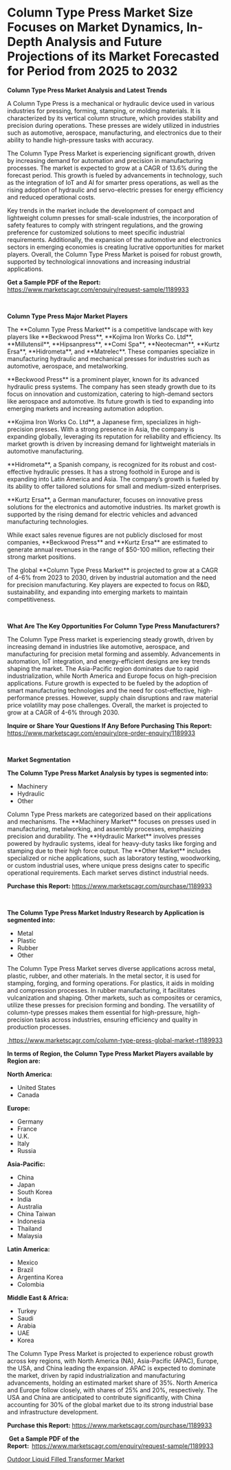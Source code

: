 <p><h1>Column Type Press Market Size Focuses on Market Dynamics, In-Depth Analysis and Future Projections of its Market Forecasted for Period from 2025 to 2032</h1></p><p><strong>Column Type Press Market Analysis and Latest Trends</strong></p>
<p><p>A Column Type Press is a mechanical or hydraulic device used in various industries for pressing, forming, stamping, or molding materials. It is characterized by its vertical column structure, which provides stability and precision during operations. These presses are widely utilized in industries such as automotive, aerospace, manufacturing, and electronics due to their ability to handle high-pressure tasks with accuracy.</p><p>The Column Type Press Market is experiencing significant growth, driven by increasing demand for automation and precision in manufacturing processes. The market is expected to grow at a CAGR of 13.6% during the forecast period. This growth is fueled by advancements in technology, such as the integration of IoT and AI for smarter press operations, as well as the rising adoption of hydraulic and servo-electric presses for energy efficiency and reduced operational costs.</p><p>Key trends in the market include the development of compact and lightweight column presses for small-scale industries, the incorporation of safety features to comply with stringent regulations, and the growing preference for customized solutions to meet specific industrial requirements. Additionally, the expansion of the automotive and electronics sectors in emerging economies is creating lucrative opportunities for market players. Overall, the Column Type Press Market is poised for robust growth, supported by technological innovations and increasing industrial applications.</p></p>
<p><strong>Get a Sample PDF of the Report:&nbsp;</strong> <a href="https://www.marketscagr.com/enquiry/request-sample/1189933?utm_campaign=1999&utm_medium=2&utm_source=Github&utm_content=ia&utm_term=20012025&utm_id=column-type-press">https://www.marketscagr.com/enquiry/request-sample/1189933</a></p>
<p>&nbsp;</p>
<p><strong>Column Type Press Major Market Players</strong></p>
<p><p>The **Column Type Press Market** is a competitive landscape with key players like **Beckwood Press**, **Kojima Iron Works Co. Ltd**, **Millutensil**, **Hipsanpress**, **Comi Spa**, **Neotecman**, **Kurtz Ersa**, **Hidrometa**, and **Matrelec**. These companies specialize in manufacturing hydraulic and mechanical presses for industries such as automotive, aerospace, and metalworking.</p><p>**Beckwood Press** is a prominent player, known for its advanced hydraulic press systems. The company has seen steady growth due to its focus on innovation and customization, catering to high-demand sectors like aerospace and automotive. Its future growth is tied to expanding into emerging markets and increasing automation adoption.</p><p>**Kojima Iron Works Co. Ltd**, a Japanese firm, specializes in high-precision presses. With a strong presence in Asia, the company is expanding globally, leveraging its reputation for reliability and efficiency. Its market growth is driven by increasing demand for lightweight materials in automotive manufacturing.</p><p>**Hidrometa**, a Spanish company, is recognized for its robust and cost-effective hydraulic presses. It has a strong foothold in Europe and is expanding into Latin America and Asia. The company’s growth is fueled by its ability to offer tailored solutions for small and medium-sized enterprises.</p><p>**Kurtz Ersa**, a German manufacturer, focuses on innovative press solutions for the electronics and automotive industries. Its market growth is supported by the rising demand for electric vehicles and advanced manufacturing technologies.</p><p>While exact sales revenue figures are not publicly disclosed for most companies, **Beckwood Press** and **Kurtz Ersa** are estimated to generate annual revenues in the range of $50-100 million, reflecting their strong market positions.</p><p>The global **Column Type Press Market** is projected to grow at a CAGR of 4-6% from 2023 to 2030, driven by industrial automation and the need for precision manufacturing. Key players are expected to focus on R&D, sustainability, and expanding into emerging markets to maintain competitiveness.</p></p>
<p>&nbsp;</p>
<p><strong>What Are The Key Opportunities For Column Type Press Manufacturers?</strong></p>
<p><p>The Column Type Press market is experiencing steady growth, driven by increasing demand in industries like automotive, aerospace, and manufacturing for precision metal forming and assembly. Advancements in automation, IoT integration, and energy-efficient designs are key trends shaping the market. The Asia-Pacific region dominates due to rapid industrialization, while North America and Europe focus on high-precision applications. Future growth is expected to be fueled by the adoption of smart manufacturing technologies and the need for cost-effective, high-performance presses. However, supply chain disruptions and raw material price volatility may pose challenges. Overall, the market is projected to grow at a CAGR of 4-6% through 2030.</p></p>
<p><strong>Inquire or Share Your Questions If Any Before Purchasing This Report:</strong> <a href="https://www.marketscagr.com/enquiry/pre-order-enquiry/1189933?utm_campaign=1999&utm_medium=2&utm_source=Github&utm_content=ia&utm_term=20012025&utm_id=column-type-press">https://www.marketscagr.com/enquiry/pre-order-enquiry/1189933</a></p>
<p>&nbsp;</p>
<p><strong>Market Segmentation</strong></p>
<p><strong>The Column Type Press Market Analysis by types is segmented into:</strong></p>
<p><ul><li>Machinery</li><li>Hydraulic</li><li>Other</li></ul></p>
<p><p>Column Type Press markets are categorized based on their applications and mechanisms. The **Machinery Market** focuses on presses used in manufacturing, metalworking, and assembly processes, emphasizing precision and durability. The **Hydraulic Market** involves presses powered by hydraulic systems, ideal for heavy-duty tasks like forging and stamping due to their high force output. The **Other Market** includes specialized or niche applications, such as laboratory testing, woodworking, or custom industrial uses, where unique press designs cater to specific operational requirements. Each market serves distinct industrial needs.</p></p>
<p><strong>Purchase this Report:&nbsp;</strong><a href="https://www.marketscagr.com/purchase/1189933?utm_campaign=1999&utm_medium=2&utm_source=Github&utm_content=ia&utm_term=20012025&utm_id=column-type-press">https://www.marketscagr.com/purchase/1189933</a></p>
<p>&nbsp;</p>
<p><strong>The Column Type Press Market Industry Research by Application is segmented into:</strong></p>
<p><ul><li>Metal</li><li>Plastic</li><li>Rubber</li><li>Other</li></ul></p>
<p><p>The Column Type Press Market serves diverse applications across metal, plastic, rubber, and other materials. In the metal sector, it is used for stamping, forging, and forming operations. For plastics, it aids in molding and compression processes. In rubber manufacturing, it facilitates vulcanization and shaping. Other markets, such as composites or ceramics, utilize these presses for precision forming and bonding. The versatility of column-type presses makes them essential for high-pressure, high-precision tasks across industries, ensuring efficiency and quality in production processes.</p></p>
<p><a href="https://www.marketscagr.com/column-type-press-global-market-r1189933?utm_campaign=1999&utm_medium=2&utm_source=Github&utm_content=ia&utm_term=20012025&utm_id=column-type-press">&nbsp;https://www.marketscagr.com/column-type-press-global-market-r1189933</a></p>
<p><strong>In terms of Region, the Column Type Press Market Players available by Region are:</strong></p>
<p>
    <p> <strong> North America: </strong>
        <ul>
            <li>United States</li>
            <li>Canada</li>
        </ul>
        </p> 
    <p> <strong> Europe: </strong>
        <ul>
            <li>Germany</li>
            <li>France</li>
            <li>U.K.</li>
            <li>Italy</li>
            <li>Russia</li>
        </ul>
        </p> 
    <p> <strong> Asia-Pacific: </strong>
        <ul>
            <li>China</li>
            <li>Japan</li>
            <li>South Korea</li>
            <li>India</li>
            <li>Australia</li>
            <li>China Taiwan</li>
            <li>Indonesia</li>
            <li>Thailand</li>
            <li>Malaysia</li>
        </ul>
        </p> 
    <p> <strong> Latin America: </strong>
        <ul>
            <li>Mexico</li>
            <li>Brazil</li>
            <li>Argentina Korea</li>
            <li>Colombia</li>
        </ul>
        </p> 
    <p> <strong> Middle East & Africa: </strong>
        <ul>
            <li>Turkey</li>
            <li>Saudi</li>
            <li>Arabia</li>
            <li>UAE</li>
            <li>Korea</li>
        </ul>
    </p>
    </p>
<p><p>The Column Type Press Market is projected to experience robust growth across key regions, with North America (NA), Asia-Pacific (APAC), Europe, the USA, and China leading the expansion. APAC is expected to dominate the market, driven by rapid industrialization and manufacturing advancements, holding an estimated market share of 35%. North America and Europe follow closely, with shares of 25% and 20%, respectively. The USA and China are anticipated to contribute significantly, with China accounting for 30% of the global market due to its strong industrial base and infrastructure development.</p></p>
<p><strong>Purchase this Report: </strong><a href="https://www.marketscagr.com/purchase/1189933?utm_campaign=1999&utm_medium=2&utm_source=Github&utm_content=ia&utm_term=20012025&utm_id=column-type-press">https://www.marketscagr.com/purchase/1189933</a></p>
<p>&nbsp;<strong>Get a Sample PDF of the Report:&nbsp;&nbsp;</strong><a href="https://www.marketscagr.com/enquiry/request-sample/1189933?utm_campaign=1999&utm_medium=2&utm_source=Github&utm_content=ia&utm_term=20012025&utm_id=column-type-press">https://www.marketscagr.com/enquiry/request-sample/1189933</a></p>
<p><strong></strong></p>
<p><p><a href="https://github.com/pizolina/Market-Research-Report-List-6/blob/main/outdoor-liquid-filled-transformer-market.md?utm_campaign=1999&utm_medium=2&utm_source=Github&utm_content=ia&utm_term=20012025&utm_id=column-type-press">Outdoor Liquid Filled Transformer Market</a></p></p>